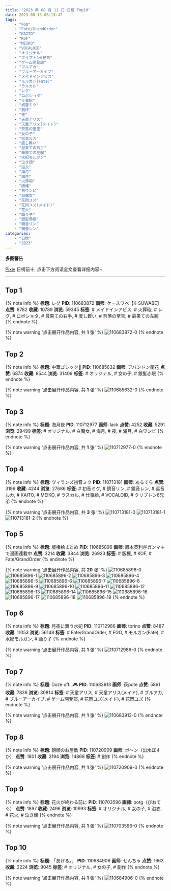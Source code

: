 ```yaml
---
title: "2023 年 08 月 11 日 日榜 Top10"
date: 2023-08-13 06:13:47
tags:
    - "FGO"
    - "Fate/GrandOrder"
    - "KAITO"
    - "KOF"
    - "MEIKO"
    - "VOCALOID"
    - "オリジナル"
    - "クリプトン6兄弟"
    - "ゲーム開発部"
    - "ブルアカ"
    - "ブルーアーカイブ"
    - "メイドインアビス"
    - "モルガン(Fate)"
    - "ラスカル"
    - "レグ"
    - "ロボショタ"
    - "仕事絵"
    - "初音ミク"
    - "創作"
    - "夜"
    - "天童アリス"
    - "天童アリス(メイド)"
    - "奈落の至宝"
    - "女の子"
    - "巡音ルカ"
    - "度し難い"
    - "最果ての右手"
    - "最果ての左腕"
    - "水妃モルガン"
    - "泣き顔"
    - "浴衣"
    - "海月"
    - "満月"
    - "火葬砲"
    - "版権"
    - "白ワンピ"
    - "白魔女"
    - "花岡ユズ"
    - "花岡ユズ(メイド)"
    - "花火"
    - "踊り子"
    - "銀髪赤眼"
    - "鏡音リン"
    - "鏡音レン"
categories:
    - "日榜"
    - "2023"
---
```


<i class="fa fa-triangle-exclamation"></i>**多图警告**<i class="fa fa-triangle-exclamation"></i>

[Pixiv](https://www.pixiv.net/) 日榜前十, 点击下方阅读全文查看详细内容~

<!-- more -->

---

## Top 1

{% note info %}
**标题**: レグ
**PID**: 110683872 **画师**: ケースワベ【K-SUWABE】
**点赞**: 8782 **收藏**: 10789 **浏览**: 59345
**标签**: # メイドインアビス, # 火葬砲, # レグ, # ロボショタ, # 最果ての右手, # 度し難い, # 奈落の至宝, # 最果ての左腕
{% endnote %}

{% note warning '点击展开作品内容, 共 **1** 张' %}
![110683872-0](https://i.pixiv.re/img-original/img/2023/08/10/00/00/52/110683872_p0.jpg)
{% endnote %}

## Top 2

{% note info %}
**标题**: 中華ゴシック🥀
**PID**: 110685632 **画师**: アバンドン蘭花
**点赞**: 6874 **收藏**: 8544 **浏览**: 31409
**标签**: # オリジナル, # 女の子, # 銀髪赤眼
{% endnote %}

{% note warning '点击展开作品内容, 共 **1** 张' %}
![110685632-0](https://i.pixiv.re/img-original/img/2023/08/10/00/42/54/110685632_p0.jpg)
{% endnote %}

## Top 3

{% note info %}
**标题**: 海月夜
**PID**: 110712977 **画师**: lack
**点赞**: 4252 **收藏**: 5291 **浏览**: 29499
**标签**: # オリジナル, # 白魔女, # 海月, # 夜, # 満月, # 白ワンピ
{% endnote %}

{% note warning '点击展开作品内容, 共 **1** 张' %}
![110712977-0](https://i.pixiv.re/img-original/img/2023/08/11/00/00/48/110712977_p0.png)
{% endnote %}

## Top 4

{% note info %}
**标题**: ヴィランズ初音ミク
**PID**: 110713181 **画师**: あるてら
**点赞**: 3199 **收藏**: 4244 **浏览**: 27686
**标签**: # 初音ミク, # 鏡音リン, # 鏡音レン, # 巡音ルカ, # KAITO, # MEIKO, # ラスカル, # 仕事絵, # VOCALOID, # クリプトン6兄弟
{% endnote %}

{% note warning '点击展开作品内容, 共 **3** 张' %}
![110713181-0](https://i.pixiv.re/img-original/img/2023/08/11/00/02/21/110713181_p0.png)
![110713181-1](https://i.pixiv.re/img-original/img/2023/08/11/00/02/21/110713181_p1.png)
![110713181-2](https://i.pixiv.re/img-original/img/2023/08/11/00/02/21/110713181_p2.png)
{% endnote %}

## Top 5

{% note info %}
**标题**: 版権絵まとめ
**PID**: 110685896 **画师**: 巖本英利＠ガンマ＋で漫画連載中
**点赞**: 3214 **收藏**: 3844 **浏览**: 26923
**标签**: # 版権, # KOF, # Fate/GrandOrder
{% endnote %}

{% note warning '点击展开作品内容, 共 **20** 张' %}
![110685896-0](https://i.pixiv.re/img-original/img/2023/08/10/00/53/22/110685896_p0.jpg)
![110685896-1](https://i.pixiv.re/img-original/img/2023/08/10/00/53/22/110685896_p1.jpg)
![110685896-2](https://i.pixiv.re/img-original/img/2023/08/10/00/53/22/110685896_p2.jpg)
![110685896-3](https://i.pixiv.re/img-original/img/2023/08/10/00/53/22/110685896_p3.jpg)
![110685896-4](https://i.pixiv.re/img-original/img/2023/08/10/00/53/22/110685896_p4.jpg)
![110685896-5](https://i.pixiv.re/img-original/img/2023/08/10/00/53/22/110685896_p5.jpg)
![110685896-6](https://i.pixiv.re/img-original/img/2023/08/10/00/53/22/110685896_p6.jpg)
![110685896-7](https://i.pixiv.re/img-original/img/2023/08/10/00/53/22/110685896_p7.jpg)
![110685896-8](https://i.pixiv.re/img-original/img/2023/08/10/00/53/22/110685896_p8.jpg)
![110685896-9](https://i.pixiv.re/img-original/img/2023/08/10/00/53/22/110685896_p9.jpg)
![110685896-10](https://i.pixiv.re/img-original/img/2023/08/10/00/53/22/110685896_p10.jpg)
![110685896-11](https://i.pixiv.re/img-original/img/2023/08/10/00/53/22/110685896_p11.jpg)
![110685896-12](https://i.pixiv.re/img-original/img/2023/08/10/00/53/22/110685896_p12.jpg)
![110685896-13](https://i.pixiv.re/img-original/img/2023/08/10/00/53/22/110685896_p13.jpg)
![110685896-14](https://i.pixiv.re/img-original/img/2023/08/10/00/53/22/110685896_p14.jpg)
![110685896-15](https://i.pixiv.re/img-original/img/2023/08/10/00/53/22/110685896_p15.jpg)
![110685896-16](https://i.pixiv.re/img-original/img/2023/08/10/00/53/22/110685896_p16.jpg)
![110685896-17](https://i.pixiv.re/img-original/img/2023/08/10/00/53/22/110685896_p17.jpg)
![110685896-18](https://i.pixiv.re/img-original/img/2023/08/10/00/53/22/110685896_p18.jpg)
![110685896-19](https://i.pixiv.re/img-original/img/2023/08/10/00/53/22/110685896_p19.jpg)
{% endnote %}

## Top 6

{% note info %}
**标题**: 月夜に舞う水妃
**PID**: 110712986 **画师**: torino
**点赞**: 8487 **收藏**: 11053 **浏览**: 56148
**标签**: # Fate/GrandOrder, # FGO, # モルガン(Fate), # 水妃モルガン, # 踊り子
{% endnote %}

{% note warning '点击展开作品内容, 共 **1** 张' %}
![110712986-0](https://i.pixiv.re/img-original/img/2023/08/11/00/00/51/110712986_p0.jpg)
{% endnote %}

## Top 7

{% note info %}
**标题**: Doze off…🎮
**PID**: 110683913 **画师**: 荻pote
**点赞**: 5861 **收藏**: 7836 **浏览**: 30814
**标签**: # 天童アリス, # 天童アリス(メイド), # ブルアカ, # ブルーアーカイブ, # ゲーム開発部, # 花岡ユズ(メイド), # 花岡ユズ
{% endnote %}

{% note warning '点击展开作品内容, 共 **1** 张' %}
![110683913-0](https://i.pixiv.re/img-original/img/2023/08/10/00/01/09/110683913_p0.png)
{% endnote %}

## Top 8

{% note info %}
**标题**: 朝顔のお屋敷
**PID**: 110720909 **画师**: ポ～ン（出水ぽすか）
**点赞**: 1801 **收藏**: 2194 **浏览**: 14868
**标签**: # 創作
{% endnote %}

{% note warning '点击展开作品内容, 共 **1** 张' %}
![110720909-0](https://i.pixiv.re/img-original/img/2023/08/11/07/30/01/110720909_p0.jpg)
{% endnote %}

## Top 9

{% note info %}
**标题**: 花火が終わる前に
**PID**: 110703596 **画师**: potg（ぴおてぐ）
**点赞**: 1897 **收藏**: 2496 **浏览**: 10993
**标签**: # オリジナル, # 女の子, # 浴衣, # 花火, # 泣き顔
{% endnote %}

{% note warning '点击展开作品内容, 共 **1** 张' %}
![110703596-0](https://i.pixiv.re/img-original/img/2023/08/10/19/11/56/110703596_p0.jpg)
{% endnote %}

## Top 10

{% note info %}
**标题**: 「あげる。」
**PID**: 110684906 **画师**: せんちゃ
**点赞**: 1663 **收藏**: 2224 **浏览**: 9045
**标签**: # オリジナル, # 女の子, # 創作
{% endnote %}

{% note warning '点击展开作品内容, 共 **1** 张' %}
![110684906-0](https://i.pixiv.re/img-original/img/2023/08/10/00/20/40/110684906_p0.png)
{% endnote %}
